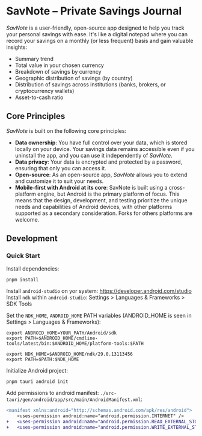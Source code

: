 # SavNote – Private Savings Journal
*SavNote* is a user-friendly, open-source app designed to help you track your personal savings with ease.
It's like a digital notepad where you can record your savings on a monthly (or less frequent) basis and gain valuable insights:
* Summary trend
* Total value in your chosen currency
* Breakdown of savings by currency
* Geographic distribution of savings (by country)
* Distribution of savings across institutions (banks, brokers, or cryptocurrency wallets)
* Asset-to-cash ratio

## Core Principles
*SavNote* is built on the following core principles:
* **Data ownership**: You have full control over your data, which is stored locally on your device. Your savings data remains accessible even if you uninstall the app, and you can use it independently of *SavNote*.
* **Data privacy**: Your data is encrypted and protected by a password, ensuring that only you can access it.
* **Open-source**: As an open-source app, *SavNote* allows you to extend and customize it to suit your needs.
* **Mobile-first with Android at its core**: SavNote is built using a cross-platform engine, but Android is the primary platform of focus. This means that the design, development, and testing prioritize the unique needs and capabilities of Android devices, with other platforms supported as a secondary consideration. Forks for others platforms are welcome.


## Development
### Quick Start
Install dependencies:
```
pnpm install
```

Install `android-studio` on yor system: https://developer.android.com/studio
Install `ndk` within `android-studio`: Settings > Languages & Frameworks > SDK Tools

Set the `NDK_HOME`, `ANDROID_HOME` PATH variables (ANDROID_HOME is seen in Settings > Languages & Frameworks):
```
export ANDROID_HOME=YOUR_PATH/Android/sdk
export PATH=$ANDROID_HOME/cmdline-tools/latest/bin:$ANDROID_HOME/platform-tools:$PATH

export NDK_HOME=$ANDROID_HOME/ndk/29.0.13113456
export PATH=$PATH:$NDK_HOME
```

Initialize Android project:
```
pnpm tauri android init
```

Add permissions to android manifest: `./src-tauri/gen/android/app/src/main/AndroidManifest.xml`:

```diff
<manifest xmlns:android="http://schemas.android.com/apk/res/android">
    <uses-permission android:name="android.permission.INTERNET" />
+   <uses-permission android:name="android.permission.READ_EXTERNAL_STORAGE"/>
+   <uses-permission android:name="android.permission.WRITE_EXTERNAL_STORAGE" />
```
